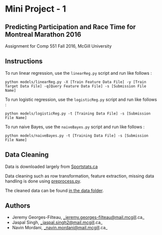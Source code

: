 # Mini Project - 1
## Predicting Participation and Race Time for Montreal Marathon 2016

Assignment for Comp 551 Fall 2016, McGill University

## Instructions

To run linear regression, use the `linearReg.py` script and run like follows :

```
python models/linearReg.py -X [Train Feature Data File] -y [Train Target Data File] -q[Query Feature Data File] -s [Submission File Name]
```

To run logistic regression, use the `logisticReg.py` script and run like follows :

```
python models/logisticReg.py -t [Training Data File] -s [Submission File Name]
```

To run naive Bayes, use the `naiveBayes.py` script and run like follows :

```
python models/naiveBayes.py -t [Training Data File] -s [Submission File Name]
```


## Data Cleaning

Data is downloaded largely from [Sportstats.ca](https://sportstats.ca)

Data cleaning such as row transformation, feature extraction, missing data handling is done using [preprocess.py](https://github.com/navin-mordani/comp551_1/tree/master/preprocessing/preprocess.py).

The cleaned data can be found [in the data folder](https://github.com/navin-mordani/comp551_1/tree/master/data).


## Authors

* Jeremy Georges-Filteau, _jeremy.georges-filteau@mail.mcgill.ca_
* Jaspal Singh,  _jaspal.singh2@mail.mcgill.ca_
* Navin Mordani, _navin.mordani@mail.mcgill.ca_
